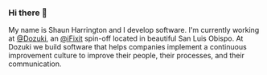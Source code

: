 ### Hi there 👋

My name is Shaun Harrington and I develop software. I'm currently working at [@Dozuki](https://github.com/Dozuki), an [@iFixit](https://github.com/iFixit) spin-off located in beautiful San Luis Obispo. At Dozuki we build software that helps companies implement a continuous improvement culture to improve their people, their processes, and their communication.

<!--
**hackalot805/hackalot805** is a ✨ _special_ ✨ repository because its `README.md` (this file) appears on your GitHub profile.

Here are some ideas to get you started:

- 🔭 I’m currently working on ...
- 🌱 I’m currently learning ...
- 👯 I’m looking to collaborate on ...
- 🤔 I’m looking for help with ...
- 💬 Ask me about ...
- 📫 How to reach me: ...
- 😄 Pronouns: ...
- ⚡ Fun fact: ...
-->
